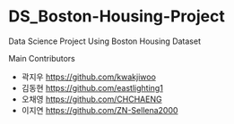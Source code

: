 # DS_Boston-Housing-Project
Data Science Project Using Boston Housing Dataset

Main Contributors
* 곽지우 https://github.com/kwakjiwoo
* 김동현 https://github.com/eastlighting1
* 오채영 https://github.com/CHCHAENG
* 이지연 https://github.com/ZN-Sellena2000
